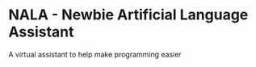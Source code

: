 # NALA - Newbie Artificial Language Assistant 
A virtual assistant to help make programming easier 
